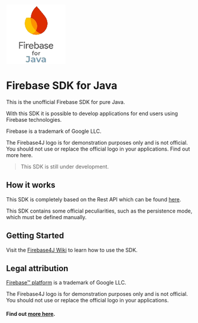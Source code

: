 ![](./assets/img/firebase-for-java-160.png)

# Firebase SDK for Java

This is the unofficial Firebase SDK for pure Java.

With this SDK it is possible to develop applications for end users using Firebase technologies.

Firebase is a trademark of Google LLC. 

The Firebase4J logo is for demonstration purposes only and is not official. You should not use or replace the official logo in your applications. Find out more here.

> This SDK is still under development.

## How it works
This SDK is completely based on the Rest API which can be found [here](https://firebase.google.com/docs/reference/rest).

This SDK contains some official peculiarities, such as the persistence mode, which must be defined manually.

## Getting Started

Visit the [Firebase4J Wiki](https://github.com/SrBalbucio/firebase4j/wiki) to learn how to use the SDK.

## Legal attribution

[Firebase™ platform](https://firebase.google.com) is a trademark of Google LLC.

The Firebase4J logo is for demonstration purposes only and is not official. You should not use or replace the official logo in your applications. 

#### Find out [more here](https://github.com/SrBalbucio/firebase4j/wiki/Legal).